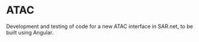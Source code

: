# ATAC

Development and testing of code for a new ATAC interface in SAR.net, to be built using Angular.

